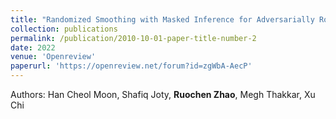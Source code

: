 ```yaml
---
title: "Randomized Smoothing with Masked Inference for Adversarially Robust NLP Systems"
collection: publications
permalink: /publication/2010-10-01-paper-title-number-2
date: 2022
venue: 'Openreview'
paperurl: 'https://openreview.net/forum?id=zgWbA-AecP'
---
```

Authors: Han Cheol Moon, Shafiq Joty, **Ruochen Zhao**, Megh Thakkar, Xu Chi